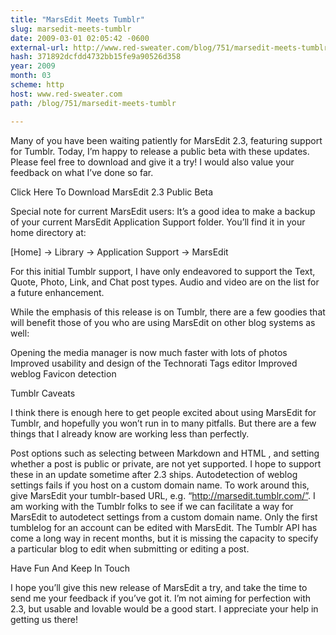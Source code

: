 ```yaml
---
title: "MarsEdit Meets Tumblr"
slug: marsedit-meets-tumblr
date: 2009-03-01 02:05:42 -0600
external-url: http://www.red-sweater.com/blog/751/marsedit-meets-tumblr
hash: 371892dcfdd4732bb15fe9a90526d358
year: 2009
month: 03
scheme: http
host: www.red-sweater.com
path: /blog/751/marsedit-meets-tumblr

---
```


Many of you have been waiting patiently for MarsEdit 2.3, featuring support for Tumblr. Today, I’m happy to release a public beta with these updates. Please feel free to download and give it a try! I would also value your feedback on what I’ve done so far.


Click Here To Download MarsEdit 2.3 Public Beta



Special note for current MarsEdit users: It’s a good idea to make a backup of your current MarsEdit Application Support folder. You’ll find it in your home directory at:



[Home] -> Library -> Application Support -> MarsEdit




For this initial Tumblr support, I have only endeavored to support the Text, Quote, Photo, Link, and Chat post types. Audio and video are on the list for a future enhancement.



While the emphasis of this release is on Tumblr, there are a few goodies that will benefit those of you who are using MarsEdit on other blog systems as well:


Opening the media manager is now much faster with lots of photos
Improved usability and design of the Technorati Tags editor
Improved weblog Favicon detection

Tumblr Caveats


I think there is enough here to get people excited about using MarsEdit for Tumblr, and hopefully you won’t run in to many pitfalls. But there are a few things that I already know are working less than perfectly.



Post options such as selecting between Markdown and HTML , and setting whether a post is public or private, are not yet supported. I hope to support these in an update sometime after 2.3 ships.
Autodetection of weblog settings fails if you host on a custom domain name. To work around this, give MarsEdit your tumblr-based URL, e.g. “http://marsedit.tumblr.com/”.  I am working with the Tumblr folks to see if we can facilitate a way for MarsEdit to autodetect settings from a custom domain name.
Only the first tumblelog for an account can be edited with MarsEdit. The Tumblr API has come a long way in recent months, but it is missing the capacity to specify a particular blog to edit when submitting or editing a post.

Have Fun And Keep In Touch


I hope you’ll give this new release of MarsEdit a try, and take the time to send me your feedback if you’ve got it. I’m not aiming for perfection with 2.3, but usable and lovable would be a good start. I appreciate your help in getting us there!

